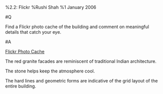 %2.2: Flickr
%Rushi Shah
%1 January 2006

#Q

Find a Flickr photo cache of the building and comment on meaningful details that catch your eye.

#A

[Flickr Photo Cache](https://www.flickr.com/search/?sort=date-taken-desc&safe_search=1&tags=jawaharkalakendra&user_id=63751593%40N03&view_all=1)

The red granite facades are reminiscent of traditional Indian architecture. 

The stone helps keep the atmosphere cool. 

The hard lines and geometric forms are indicative of the grid layout of the entire building. 
